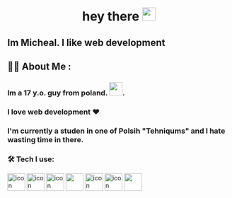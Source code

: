 <h1 align="center">
  hey there
  <img src="https://media.giphy.com/media/hvRJCLFzcasrR4ia7z/giphy.gif" width="30px"/>
</h1>

<h2>Im Micheal. I like web development</h2>

## :woman_technologist: About Me :
### Im a 17 y.o. guy from poland.  <img src="https://media.giphy.com/media/WUlplcMpOCEmTGBtBW/giphy.gif" width="30">.
### I love web development ❤
### I'm currently a studen in one of Polsih "Tehniqums" and I hate wasting time in there.

### :hammer_and_wrench: Tech I use:
<div>
  <img src="https://cdn.jsdelivr.net/gh/devicons/devicon/icons/typescript/typescript-original.svg"  width="40" height="40" alt="icon"/>
  <img src="https://cdn.jsdelivr.net/gh/devicons/devicon/icons/react/react-original.svg"  width="40" height="40" alt="icon"/>
  <img src="https://cdn.jsdelivr.net/gh/devicons/devicon/icons/redux/redux-original.svg"  width="40" height="40" alt="icon"/>
  <img src="https://cdn.jsdelivr.net/gh/devicons/devicon/icons/nextjs/nextjs-original.svg" width="40" height="40"/>
  <img src="https://cdn.jsdelivr.net/gh/devicons/devicon/icons/tailwindcss/tailwindcss-plain.svg" width="40" height="40" alt="icon" />
  <img src="https://cdn.jsdelivr.net/gh/devicons/devicon/icons/nodejs/nodejs-original-wordmark.svg"  width="40" height="40" alt="icon"/>
  <img src="https://cdn.jsdelivr.net/gh/devicons/devicon/icons/express/express-original.svg" width="40" height="40"/>
</div>
